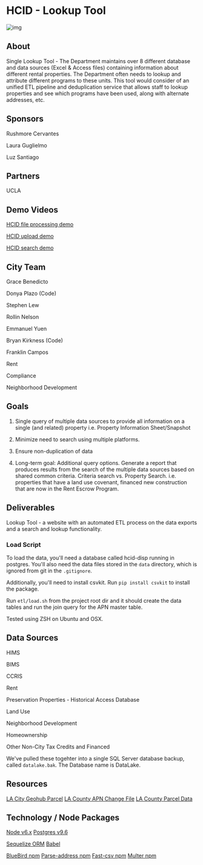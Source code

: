 # HCID  - Lookup Tool 
![img](https://raw.githubusercontent.com/datala/hcid-lookup-tool/master/img/screenshot.png?token=ABp74ghyX-x9kkQZ--hi3TwF9KhopS3mks5ZANcOwA%3D%3D)

## About

Single Lookup Tool - The Department maintains over 8 different database and data sources (Excel & Access files) containing information about different rental properties. The Department often needs to lookup and attribute different programs to these units. This tool would consider of an unified ETL pipeline and deduplication service that allows staff to lookup properties and see which programs have been used, along with alternate addresses, etc. 

## Sponsors

Rushmore Cervantes

Laura Guglielmo

Luz Santiago

## Partners

UCLA


## Demo Videos

[HCID file processing demo](http://www.youtube.com/watch?v=BHbRR9wnzD0)

[HCID upload demo](http://www.youtube.com/watch?v=pYN1qi4-kh0)

[HCID search demo](http://www.youtube.com/watch?v=fJ-0yVI8Ywo)

## City Team

Grace Benedicto

Donya Plazo (Code)

Stephen Lew

Rollin Nelson

Emmanuel Yuen

Bryan Kirkness (Code)

Franklin Campos

Rent

Compliance

Neighborhood Development

## Goals

1. Single query of multiple data sources to provide all information on a single (and related) property i.e. Property Information Sheet/Snapshot

2. Minimize need to search using multiple platforms.

3. Ensure non-duplication of data

4. Long-term goal:  Additional query options.  Generate a report that produces results from the search of the multiple data sources based on shared common criteria.  Criteria search vs. Property Search. i.e. properties that have a land use covenant, financed new construction that are now in the Rent Escrow Program.

## Deliverables

Lookup Tool - a website with an automated ETL process on the data exports and a search and lookup functionality. 

### Load Script

To load the data, you'll need a database called hcid-disp running in postgres. You'll also need the data files stored in the `data` directory, which is ignored from git in the `.gitignore`. 

Additionally, you'll need to install csvkit. Run `pip install csvkit` to install the package. 

Run `etl/load.sh` from the project root dir and it should create the data tables and run the join query for the APN master table. 

Tested using ZSH on Ubuntu and OSX. 
## Data Sources

HIMS

BIMS

CCRIS

Rent

Preservation Properties - Historical Access Database

Land Use

Neighborhood Development

Homeownership

Other Non-City Tax Credits and Financed

We've pulled these togehter into a single SQL Server database backup, called `datalake.bak`. The Database name is DataLake. 

## Resources

[LA City Geohub Parcel](http://geohub.lacity.org/datasets/6d85cb5f5f5641c6aa95203849ca05bb_0)
[LA County APN Change File](https://data.lacounty.gov/Parcel-/Assessor-Parcel-Change-File/qju6-wpwm)
[LA County Parcel Data](https://data.lacounty.gov/Parcel-/Assessor-Parcels-Data-2016/7rjj-f2pv)


## Technology / Node Packages

[Node v6.x](https://nodejs.org/dist/latest-v6.x/docs/api/)
[Postgres v9.6](https://www.postgresql.org/docs/9.6/static/index.html)

[Sequelize ORM](http://docs.sequelizejs.com/en/v3/)
[Babel](https://babeljs.io/)

[BlueBird npm](http://bluebirdjs.com/docs/getting-started.html)
[Parse-address npm](https://www.npmjs.com/package/parse-address)
[Fast-csv npm](https://www.npmjs.com/package/fast-csv)
[Multer npm](https://www.npmjs.com/package/multer)

